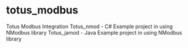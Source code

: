 totus_modbus
============

Totus Modbus Integration
Totus_nmod - C# Example project in  using NModbus library
Totus_jamod - Java Example project in  using NModbus library

